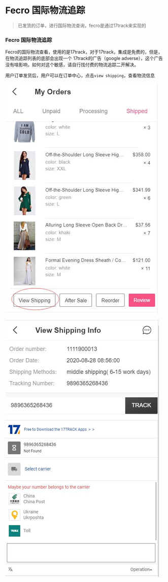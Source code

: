 Fecro 国际物流追踪
============

> 已发货的订单，进行国际物流查询，fecro是通过17track来实现的


### Fecro 国际物流追踪

Fecro的国际物流查看，使用的是17track，对于17track，集成是免费的，但是，在物流追踪列表的底部会出现一个
17track的广告（google adverse），这个广告没有啥影响，如何对这个敏感，请自行找付费的物流追踪二开解决。

用户订单发货后，用户可以在订单中心，点击`view shipping`，查看物流信息

![](images/fecro-23.jpg)


![](images/fecro-24.jpg)




































